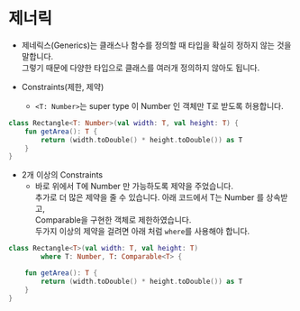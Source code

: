 # 제너릭

- 제네릭스(Generics)는 클래스나 함수를 정의할 때 타입을 확실히 정하지 않는 것을 말합니다.<br>
그렇기 때문에 다양한 타입으로 클래스를 여러개 정의하지 않아도 됩니다.

- Constraints(제한, 제약)
    - `<T: Number>`는 super type 이 Number 인 객체만 T로 받도록 허용합니다.

```kotlin
class Rectangle<T: Number>(val width: T, val height: T) {
    fun getArea(): T {
        return (width.toDouble() * height.toDouble()) as T
    }
}
```

- 2개 이상의 Constraints
    - 바로 위에서 T에 Number 만 가능하도록 제약을 주었습니다.<br>
    추가로 더 많은 제약을 줄 수 있습니다. 아래 코드에서 T는 Number 를 상속받고,<br>
    Comparable을 구현한 객체로 제한하였습니다.<br>
    두가지 이상의 제약을 걸려면 아래 처럼 `where`를 사용해야 합니다.
```kotlin
class Rectangle<T>(val width: T, val height: T)
        where T: Number, T: Comparable<T> {

    fun getArea(): T {
        return (width.toDouble() * height.toDouble()) as T
    }
}
```